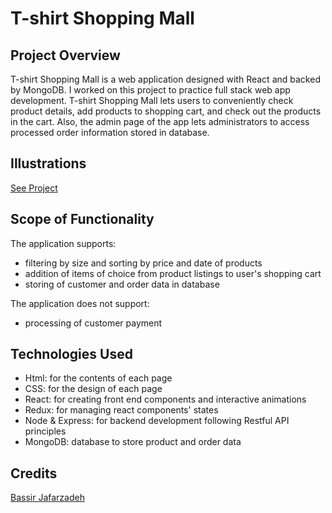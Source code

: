# T-shirt Shopping Mall

## Project Overview

T-shirt Shopping Mall is a web application designed with React and backed by MongoDB. I worked on this project to practice full stack web app development. T-shirt Shopping Mall lets users to conveniently check product details, add products to shopping cart, and check out the products in the cart. Also, the admin page of the app lets administrators to access processed order information stored in database. 

## Illustrations

[See Project](https://t-shirt-mall.herokuapp.com/)


## Scope of Functionality

The application supports:
 - filtering by size and sorting by price and date of products
 - addition of items of choice from product listings to user's shopping cart
 - storing of customer and order data in database

The application does not support:
 - processing of customer payment

## Technologies Used
 
 - Html: for the contents of each page
 - CSS: for the design of each page
 - React: for creating front end components and interactive animations
 - Redux: for managing react components' states
 - Node & Express: for backend development following Restful API principles
 - MongoDB: database to store product and order data

## Credits
[Bassir Jafarzadeh](https://github.com/basir/)





